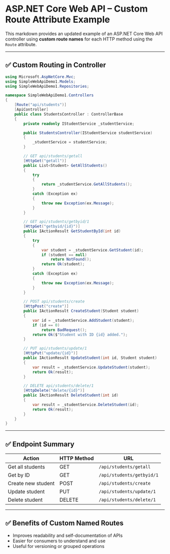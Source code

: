 
# ASP.NET Core Web API – Custom Route Attribute Example

This markdown provides an updated example of an ASP.NET Core Web API controller using **custom route names** for each HTTP method using the `Route` attribute.

---

## ✅ Custom Routing in Controller

```csharp
using Microsoft.AspNetCore.Mvc;
using SimpleWebApiDemo1.Models;
using SimpleWebApiDemo1.Repositories;

namespace SimpleWebApiDemo1.Controllers
{
    [Route("api/students")]
    [ApiController]
    public class StudentsController : ControllerBase
    {
        private readonly IStudentService _studentService;

        public StudentsController(IStudentService studentService)
        {
            _studentService = studentService;
        }

        // GET api/students/getall
        [HttpGet("getall")]
        public List<Student> GetAllStudents()
        {
            try
            {
                return _studentService.GetAllStudents();
            }
            catch (Exception ex)
            {
                throw new Exception(ex.Message);
            }
        }

        // GET api/students/getbyid/1
        [HttpGet("getbyid/{id}")]
        public IActionResult GetStudentById(int id)
        {
            try
            {
                var student = _studentService.GetStudent(id);
                if (student == null)
                    return NotFound();
                return Ok(student);
            }
            catch (Exception ex)
            {
                throw new Exception(ex.Message);
            }
        }

        // POST api/students/create
        [HttpPost("create")]
        public IActionResult CreateStudent(Student student)
        {
            var id = _studentService.AddStudent(student);
            if (id == 0)
                return BadRequest();
            return Ok($"Student with ID {id} added.");
        }

        // PUT api/students/update/1
        [HttpPut("update/{id}")]
        public IActionResult UpdateStudent(int id, Student student)
        {
            var result = _studentService.UpdateStudent(student);
            return Ok(result);
        }

        // DELETE api/students/delete/1
        [HttpDelete("delete/{id}")]
        public IActionResult DeleteStudent(int id)
        {
            var result = _studentService.DeleteStudent(id);
            return Ok(result);
        }
    }
}
```

---

## ✅ Endpoint Summary

| Action              | HTTP Method | URL                            |
|---------------------|-------------|---------------------------------|
| Get all students    | GET         | `/api/students/getall`         |
| Get by ID           | GET         | `/api/students/getbyid/1`      |
| Create new student  | POST        | `/api/students/create`         |
| Update student      | PUT         | `/api/students/update/1`       |
| Delete student      | DELETE      | `/api/students/delete/1`       |

---

## ✅ Benefits of Custom Named Routes

- Improves readability and self-documentation of APIs
- Easier for consumers to understand and use
- Useful for versioning or grouped operations